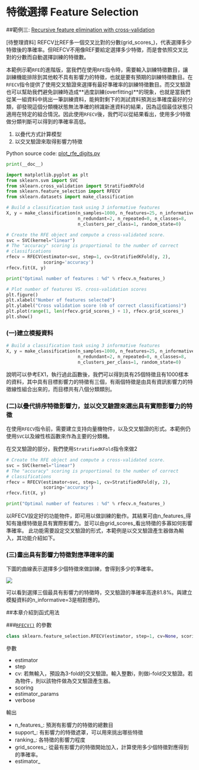 # 特徵選擇 Feature Selection 
##範例三: [Recursive feature elimination with cross-validation](http://scikit-learn.org/stable/auto_examples/feature_selection/plot_rfe_with_cross_validation.html#example-feature-selection-plot-rfe-with-cross-validation-py)

[待整理資料] REFCV比REF多一個交叉比對的分數(grid_scores_)，代表選擇多少特徵後的準確率。但REFCV不用像REF要給定選擇多少特徵，而是會依照交叉比對的分數而自動選擇訓練的特徵數。

本範例示範`RFE`的進階版，當我們在使用`RFE`指令時，需要輸入訓練特徵數目，讓訓練機能排除到其他較不具有影響力的特徵，也就是要有預期的訓練特徵數目。在`RFECV`指令提供了使用交叉驗證來選擇有最好準確率的訓練特徵數目。而交叉驗證也可以幫助我們避免訓練時造成**過度訓練(overfitting)**的現象，也就是當我們從某一組資料中挑出一筆訓練資料，能夠對剩下的測試資料預測出準確度最好的分類，卻發現這個分類機狀態無法準確的辨識新進資料的結果，因為這個最佳狀態只適用在特定的組合情況。因此使用`RFECV`後，我們可以從結果看出，使用多少特徵做分類判斷可以得到的準確率高低。

1. 以疊代方式計算模型
2. 以交叉驗證來取得影響力特徵


Python source code: [plot_rfe_digits.py](http://scikit-learn.org/stable/_downloads/plot_rfe_with_cross_validation.py)

```Python
print(__doc__)

import matplotlib.pyplot as plt
from sklearn.svm import SVC
from sklearn.cross_validation import StratifiedKFold
from sklearn.feature_selection import RFECV
from sklearn.datasets import make_classification

# Build a classification task using 3 informative features
X, y = make_classification(n_samples=1000, n_features=25, n_informative=3,
                           n_redundant=2, n_repeated=0, n_classes=8,
                           n_clusters_per_class=1, random_state=0)

# Create the RFE object and compute a cross-validated score.
svc = SVC(kernel="linear")
# The "accuracy" scoring is proportional to the number of correct
# classifications
rfecv = RFECV(estimator=svc, step=1, cv=StratifiedKFold(y, 2),
              scoring='accuracy')
rfecv.fit(X, y)

print("Optimal number of features : %d" % rfecv.n_features_)

# Plot number of features VS. cross-validation scores
plt.figure()
plt.xlabel("Number of features selected")
plt.ylabel("Cross validation score (nb of correct classifications)")
plt.plot(range(1, len(rfecv.grid_scores_) + 1), rfecv.grid_scores_)
plt.show()
```

### (一)建立模擬資料

```Python
# Build a classification task using 3 informative features
X, y = make_classification(n_samples=1000, n_features=25, n_informative=3,
                           n_redundant=2, n_repeated=0, n_classes=8,
                           n_clusters_per_class=1, random_state=0)
```
說明可以參考EX1，執行過此函數後，我們可以得到具有25個特徵且有1000樣本的資料，其中具有目標影響力的特徵有三個，有兩個特徵是由具有資訊影響力的特徵線性組合出來的，而目標共有八個分類類別。

### (二)以疊代排序特徵影響力，並以交叉驗證來選出具有實際影響力的特徵

在使用`RFECV`指令前，需要建立支持向量機物件，以及交叉驗證的形式。本範例仍使用`SVC`以及線性核函數來作為主要的分類機。

在交叉驗證的部分，我們使用`StratifiedKFold`指令來做2

```Python
# Create the RFE object and compute a cross-validated score.
svc = SVC(kernel="linear")
# The "accuracy" scoring is proportional to the number of correct
# classifications
rfecv = RFECV(estimator=svc, step=1, cv=StratifiedKFold(y, 2),
              scoring='accuracy')
rfecv.fit(X, y)

print("Optimal number of features : %d" % rfecv.n_features_)
```


以RFECV設定好的功能物件，即可用以做訓練的動作。其結果可由n_features_得知有幾樣特徵是具有實際影響力。並可以由grid_scores_看出特徵的多寡如何影響準確率。
此功能需要設定交叉驗證的形式，本範例是以交叉驗證產生器做為輸入，其功能介紹如下。


### (三)畫出具有影響力特徵對應準確率的圖

下圖的曲線表示選擇多少個特徵來做訓練，會得到多少的準確率。

![](http://scikit-learn.org/stable/_images/plot_rfe_with_cross_validation_001.png)

可以看到選擇三個最具有影響力的特徵時，交叉驗證的準確率高達81.8%。與建立模擬資料的n_informative=3是相對應的。




##本章介紹到函式用法

###[`RFECV()`](http://scikit-learn.org/stable/modules/generated/sklearn.feature_selection.RFECV.html#sklearn.feature_selection.RFECV) 的參數


```Python
class sklearn.feature_selection.RFECV(estimator, step=1, cv=None, scoring=None, estimator_params=None, verbose=0)[source]
```

參數
* estimator
* step
* cv: 若無輸入，預設為3-fold的交叉驗證。輸入整數i，則做i-fold交叉驗證。若為物件，則以該物件做為交叉驗證產生器。
* scoring
* estimator_params
* verbose

輸出
* n\_features_: 預測有影響力的特徵的總數目
* support_: 有影響力的特徵遮罩，可以用來挑出哪些特徵
* ranking_: 各特徵的影響力程度
* grid_scores_: 從最有影響力的特徵開始加入，計算使用多少個特徵對應得到的準確率。
* estimator_
